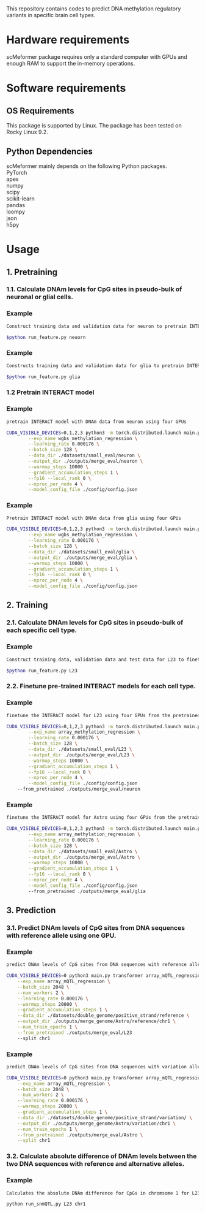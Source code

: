 #
This repository contains codes to predict DNA methylation regulatory variants in specific brain cell types.

# Hardware requirements
scMeformer package requires only a standard computer with GPUs and enough RAM to support the in-memory operations.


# Software requirements
## OS Requirements
This package is supported by Linux. The package has been tested on Rocky Linux 9.2.

## Python Dependencies
scMeformer mainly depends on the following Python packages. <br/>
PyTorch <br/>
apex <br/>
numpy <br/>
scipy <br/>
scikit-learn <br/>
pandas <br/>
loompy <br/>
json <br/>
h5py

# Usage

## 1. Pretraining

### 1.1. Calculate DNAm levels for CpG sites in pseudo-bulk of neuronal or glial cells.

### Example
```bash
Construct training data and validation data for neuron to pretrain INTERACT model.

$python run_feature.py neuorn

```

### Example
```bash
Constructs training data and validation data for glia to pretrain INTERACT model.

$python run_feature.py glia

```

### 1.2 Pretrain INTERACT model

### Example
```bash
pretrain INTERACT model with DNAm data from neuron using four GPUs

CUDA_VISIBLE_DEVICES=0,1,2,3 python3 -m torch.distributed.launch main.py transformer wgbs_methylation_regression \
        --exp_name wgbs_methylation_regression \
        --learning_rate 0.000176 \
        --batch_size 128 \
        --data_dir ./datasets/small_eval/neuron \
        --output_dir ./outputs/merge_eval/neuron \
        --warmup_steps 10000 \
        --gradient_accumulation_steps 1 \
        --fp16 --local_rank 0 \
        --nproc_per_node 4 \
        --model_config_file ./config/config.json
```

### Example
```bash
Pretrain INTERACT model with DNAm data from glia using four GPUs

CUDA_VISIBLE_DEVICES=0,1,2,3 python3 -m torch.distributed.launch main.py transformer wgbs_methylation_regression \
        --exp_name wgbs_methylation_regression \
        --learning_rate 0.000176 \
        --batch_size 128 \
        --data_dir ./datasets/small_eval/glia \
        --output_dir ./outputs/merge_eval/glia \
        --warmup_steps 10000 \
        --gradient_accumulation_steps 1 \
        --fp16 --local_rank 0 \
        --nproc_per_node 4 \
        --model_config_file ./config/config.json
```


## 2. Training

### 2.1. Calculate DNAm levels for CpG sites in pseudo-bulk of each specific cell type.

### Example
```bash
Construct training data, validation data and test data for L23 to finetune INTERACT model.

$python run_feature.py L23

```

### 2.2. Finetune pre-trained INTERACT models for each cell type. 

### Example
```bash
finetune the INTERACT model for L23 using four GPUs from the pretrained neuron model

CUDA_VISIBLE_DEVICES=0,1,2,3 python3 -m torch.distributed.launch main.py transformer array_methylation_regression \
        --exp_name array_methylation_regression \
        --learning_rate 0.000176 \
        --batch_size 128 \
        --data_dir ./datasets/small_eval/L23 \
        --output_dir ./outputs/merge_eval/L23 \
        --warmup_steps 10000 \
        --gradient_accumulation_steps 1 \
        --fp16 --local_rank 0 \
        --nproc_per_node 4 \
        --model_config_file ./config/config.json
	--from_pretrained ./outputs/merge_eval/neuron
```

### Example
```bash
finetune the INTERACT model for Astro using four GPUs from the pretrained glia model

CUDA_VISIBLE_DEVICES=0,1,2,3 python3 -m torch.distributed.launch main.py transformer array_methylation_regression \
        --exp_name array_methylation_regression \
        --learning_rate 0.000176 \
        --batch_size 128 \
        --data_dir ./datasets/small_eval/Astro \
        --output_dir ./outputs/merge_eval/Astro \
        --warmup_steps 10000 \
        --gradient_accumulation_steps 1 \
        --fp16 --local_rank 0 \
        --nproc_per_node 4 \
        --model_config_file ./config/config.json
        --from_pretrained ./outputs/merge_eval/glia
```

## 3. Prediction

### 3.1. Predict DNAm levels of CpG sites from DNA sequences with reference allele using one GPU.
### Example
```bash
predict DNAm levels of CpG sites from DNA sequences with reference allele for L23 using the finetuned INTERACT model

CUDA_VISIBLE_DEVICES=0 python3 main.py transformer array_mQTL_regression \
	--exp_name array_mQTL_regression \
	--batch_size 2048 \
	--num_workers 2 \
	--learning_rate 0.000176 \
	--warmup_steps 20000 \
	--gradient_accumulation_steps 1 \
	--data_dir ./datasets/double_genome/positive_strand/reference \
	--output_dir ./outputs/merge_genome/Astro/reference/chr1 \
	--num_train_epochs 1 \
	--from_pretrained ./outputs/merge_eval/L23
	--split chr1
```

### Example
```bash
predict DNAm levels of CpG sites from DNA sequences with variation allele for L23 using the finetuned INTERACT model

CUDA_VISIBLE_DEVICES=0 python3 main.py transformer array_mQTL_regression \
	--exp_name array_mQTL_regression \
	--batch_size 2048 \
	--num_workers 2 \
	--learning_rate 0.000176 \
	--warmup_steps 20000 \
	--gradient_accumulation_steps 1 \
	--data_dir ./datasets/double_genome/positive_strand/variation/ \
	--output_dir ./outputs/merge_genome/Astro/variation/chr1 \
	--num_train_epochs 1 \
	--from_pretrained ./outputs/merge_eval/Astro \
	--split chr1
```

### 3.2. Calculate absolute difference of DNAm levels between the two DNA sequences with reference and alternative alleles.
### Example
```bash
Calculates the absolute DNAm difference for CpGs in chromsome 1 for L23

python run_snmQTL.py L23 chr1
